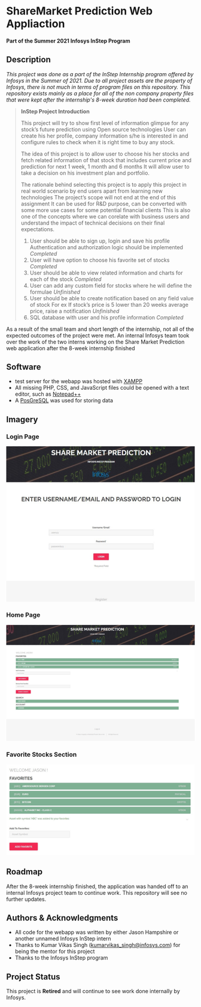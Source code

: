 # ShareMarket Prediction Web Appliaction

#### Part of the Summer 2021 Infosys InStep Program ####

## Description

*This project was done as a part of the InStep Internship program offered by Infosys in the Summer of 2021. Due to all project assets are  the property of Infosys, there is not much in terms of program files on this repository. This repository exists mainly as a place for all of the non company property files that were kept after the internship's 8-week duration had been completed.*
>
>**InStep Project Introduction**
>
>This project will try to show first level of information glimpse for any stock’s future prediction using Open source technologies User can create his her profile, company information s/he is interested in and configure rules to check when it is right time to buy any stock. 
>
>The idea of this project is to allow user to choose his her stocks and fetch related information of that stock that includes current price and prediction for next 1 week, 1 month and 6 months It will allow user to take a decision on his investment plan and portfolio.
>
>The rationale behind selecting this project is to apply this project in real world scenario by end users apart from learning new technologies The project’s scope will not end at the end of this assignment It can be used for R&D purpose, can be converted with some more use cases for some potential financial clients This is also one of the concepts where we can corelate with business users and understand the impact of technical decisions on their final expectations.
>
>1. User should be able to sign up, login and save his profile Authentication and authorization logic should be implemented *Completed*
>1. User will have option to choose his favorite set of stocks *Completed*
>1. User should be able to view related information and charts for each of the stock *Completed*
>1. User can add any custom field for stocks where he will define the formulae *Unfinished*
>1. User should be able to create notification based on any field value of stock For ex If stock’s price is 5 lower than 20 weeks average price, raise a notification *Unfinished*
>1. SQL database with user and his profile information *Completed*

As a result of the small team and short length of the internship, not all of the expected outcomes of the project were met. An internal Infosys team took over the work of the two interns working on the Share Market Prediction web application after the 8-week internship finished

    
## Software

- test server for the webapp was hosted with [XAMPP](https://www.apachefriends.org/index.html)
- All missing PHP, CSS, and JavaScript files could be opened with a text editor, such as [Notepad++](https://notepad-plus-plus.org/downloads/)
- A [PosGreSQL](https://www.postgresql.org/) was used for storing data 

## Imagery

### Login Page ###

![pageLogin](/images/pageLogin.png)

### Home Page ###

![pageIndex](/images/pageIndex.png)

### Favorite Stocks Section ###

![pageFavorites](/images/pageFavorites.png)

## Roadmap

After the 8-week internship finished, the application was handed off to an internal Infosys project team to continue work. This repository will see no further updates.

## Authors & Acknowledgments

- All code for the webapp was written by either Jason Hampshire or another unnamed Infosys InStep intern
- Thanks to Kumar Vikas Singh (<kumarvikas_singh@infosys.com>) for being the mentor for this project
- Thanks to the Infosys InStep program

## Project Status

This project is **Retired** and will continue to see work done internally by Infosys.